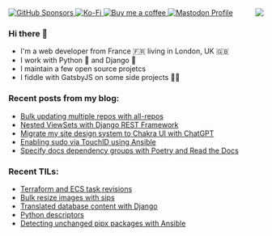 <img align="right" src="https://github-readme-stats.vercel.app/api?username=browniebroke&show_icons=true">

<a href="https://github.com/sponsors/browniebroke">
  <img alt="GitHub Sponsors" src="https://img.shields.io/github/sponsors/browniebroke?logo=github&style=flat-square">
</a>
<a href="https://ko-fi.com/browniebroke">
  <img alt="Ko-Fi" src="https://img.shields.io/badge/Ko--fi-00b9fe?style=flat-square&logo=ko-fi">
</a>
<a href="https://www.buymeacoffee.com/browniebroke">
  <img alt="Buy me a coffee" src="https://img.shields.io/badge/Buy%20me%20a%20coffee-ffdd00?style=flat-square&logo=buy-me-a-coffee&logoColor=000000">
</a>
<a rel="me" href="https://fosstodon.org/@browniebroke">
  <img alt="Mastodon Profile" src="https://img.shields.io/mastodon/follow/109287018935608331?domain=https%3A%2F%2Ffosstodon.org&style=social">
</a>



### Hi there 👋

- I'm a web developer from France 🇫🇷 living in London, UK 🇬🇧
- I work with Python :snake: and Django :unicorn:
- I maintain a few open source projetcs
- I fiddle with GatsbyJS on some side projects :man_in_tuxedo:

### Recent posts from my blog:

<!--START_SECTION:blog-->
* [Bulk updating multiple repos with all-repos](https:&#x2F;&#x2F;browniebroke.com&#x2F;blog&#x2F;bulk-updating-multiple-repos-with-all-repos&#x2F;)
* [Nested ViewSets with Django REST Framework](https:&#x2F;&#x2F;browniebroke.com&#x2F;blog&#x2F;nested-viewsets-with-django-rest-framework&#x2F;)
* [Migrate my site design system to Chakra UI with ChatGPT](https:&#x2F;&#x2F;browniebroke.com&#x2F;blog&#x2F;migrate-my-site-design-system-to-chakra-ui-with-chatgpt&#x2F;)
* [Enabling sudo via TouchID using Ansible](https:&#x2F;&#x2F;browniebroke.com&#x2F;blog&#x2F;enabling-sudo-via-touchid-using-ansible&#x2F;)
* [Specify docs dependency groups with Poetry and Read the Docs](https:&#x2F;&#x2F;browniebroke.com&#x2F;blog&#x2F;specify-docs-dependency-groups-with-poetry-and-read-the-docs&#x2F;)
<!--END_SECTION:blog-->

### Recent TILs:

<!--START_SECTION:tils-->
* [Terraform and ECS task revisions](https:&#x2F;&#x2F;browniebroke.com&#x2F;tils&#x2F;terraform-and-ecs-task-revisions&#x2F;)
* [Bulk resize images with sips](https:&#x2F;&#x2F;browniebroke.com&#x2F;tils&#x2F;bulk-resize-images-with-sips&#x2F;)
* [Translated database content with Django](https:&#x2F;&#x2F;browniebroke.com&#x2F;tils&#x2F;translated-database-content-with-django&#x2F;)
* [Python descriptors](https:&#x2F;&#x2F;browniebroke.com&#x2F;tils&#x2F;python-descriptors&#x2F;)
* [Detecting unchanged pipx packages with Ansible](https:&#x2F;&#x2F;browniebroke.com&#x2F;tils&#x2F;detecting-unchanged-pipx-packages-with-ansible&#x2F;)
<!--END_SECTION:tils-->
